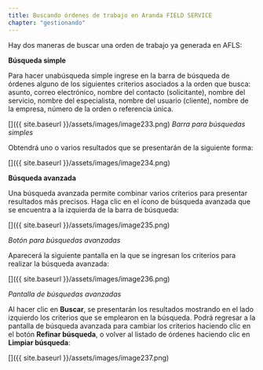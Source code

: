 ```yaml
---
title: Buscando órdenes de trabajo en Aranda FIELD SERVICE
chapter: "gestionando"
---
```


Hay dos maneras de buscar una orden de trabajo ya generada en AFLS:

**Búsqueda simple**

Para hacer unabúsqueda simple ingrese en la barra de búsqueda de órdenes alguno de los siguientes criterios asociados a la orden que busca: asunto, correo electrónico, nombre del contacto (solicitante), nombre del servicio, nombre del especialista, nombre del usuario (cliente), nombre de la empresa, número de la orden o referencia única.

[]({{ site.baseurl }}/assets/images/image233.png)
_Barra para búsquedas simples_

Obtendrá uno o varios resultados que se presentarán de la siguiente forma:

[]({{ site.baseurl }}/assets/images/image234.png)

**Búsqueda avanzada**

Una búsqueda avanzada permite combinar varios criterios para presentar resultados más precisos. Haga clic en el ícono de búsqueda avanzada que se encuentra a la izquierda de la barra de búsqueda:

[]({{ site.baseurl }}/assets/images/image235.png)

_Botón para búsquedas avanzadas_

Aparecerá la siguiente pantalla en la que se ingresan los criterios para realizar la búsqueda avanzada:

[]({{ site.baseurl }}/assets/images/image236.png)

_Pantalla de búsquedas avanzadas_

Al hacer clic en **Buscar**, se presentarán los resultados mostrando en el lado izquierdo los criterios que se emplearon en la búsqueda. Podrá regresar a la pantalla de búsqueda avanzada para cambiar los criterios haciendo clic en el botón **Refinar búsqueda**, o volver al listado de órdenes haciendo clic en **Limpiar búsqueda**:

[]({{ site.baseurl }}/assets/images/image237.png)
